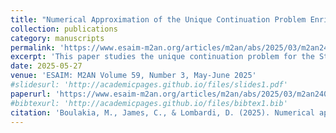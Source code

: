 ```yaml
---
title: "Numerical Approximation of the Unique Continuation Problem Enriched by a Database for the Stokes Equations"
collection: publications
category: manuscripts
permalink: 'https://www.esaim-m2an.org/articles/m2an/abs/2025/03/m2an240237/m2an240237.html'
excerpt: 'This paper studies the unique continuation problem for the Stokes equations given a database of population measurements.'
date: 2025-05-27
venue: 'ESAIM: M2AN Volume 59, Number 3, May-June 2025'
#slidesurl: 'http://academicpages.github.io/files/slides1.pdf'
paperurl: 'https://www.esaim-m2an.org/articles/m2an/abs/2025/03/m2an240237/m2an240237.html'
#bibtexurl: 'http://academicpages.github.io/files/bibtex1.bib'
citation: 'Boulakia, M., James, C., & Lombardi, D. (2025). Numerical approximation of the unique continuation problem enriched by a database for the Stokes equations. ESAIM. Mathematical Modelling and Numerical Analysis. https://doi.org/10.1051/m2an/2025024'
---
```

<!-- The contents above will be part of a list of publications, if the user clicks the link for the publication than the contents of section will be rendered as a full page, allowing you to provide more information about the paper for the reader. When publications are displayed as a single page, the contents of the above "citation" field will automatically be included below this section in a smaller font. -->
